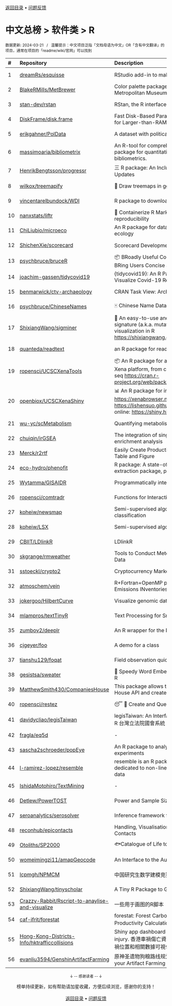 <a href="https://gitee.com/GrowingGit/GitHub-Chinese-Top-Charts#github中文排行榜">返回目录</a> • <a href="/content/docs/feedback.md">问题反馈</a>

# 中文总榜 > 软件类 > R
<sub>数据更新: 2024-03-21&nbsp;&nbsp;&nbsp;/&nbsp;&nbsp;&nbsp;温馨提示：中文项目泛指「文档母语为中文」OR「含有中文翻译」的项目，通常在项目的「readme/wiki/官网」可以找到</sub>

|#|Repository|Description|Stars|Updated|
|:-|:-|:-|:-|:-|
|1|[dreamRs/esquisse](https://github.com/dreamRs/esquisse)|RStudio add-in to make plots interactively with ggplot2|1728|2024-03-20|
|2|[BlakeRMills/MetBrewer](https://github.com/BlakeRMills/MetBrewer)|Color palette package in R inspired by works at the Metropolitan Museum of Art in New York|1028|2023-09-30|
|3|[stan-dev/rstan](https://github.com/stan-dev/rstan)|RStan, the R interface to Stan|995|2024-02-19|
|4|[DiskFrame/disk.frame](https://github.com/DiskFrame/disk.frame)|Fast Disk-Based Parallelized Data Manipulation Framework for Larger-than-RAM Data|591|2024-02-05|
|5|[erikgahner/PolData](https://github.com/erikgahner/PolData)|A dataset with political datasets|514|2024-03-13|
|6|[massimoaria/bibliometrix](https://github.com/massimoaria/bibliometrix)|An R-tool for comprehensive science mapping analysis. A package for quantitative research in scientometrics and bibliometrics.|453|2024-03-18|
|7|[HenrikBengtsson/progressr](https://github.com/HenrikBengtsson/progressr)|三 R package: An Inclusive, Unifying API for Progress Updates|274|2023-12-12|
|8|[wilkox/treemapify](https://github.com/wilkox/treemapify)|🌳 Draw treemaps in ggplot2|208|2023-10-17|
|9|[vincentarelbundock/WDI](https://github.com/vincentarelbundock/WDI)|R package to download World Bank data|196|2023-11-23|
|10|[nanxstats/liftr](https://github.com/nanxstats/liftr)|🐳 Containerize R Markdown documents for continuous reproducibility|169|2024-03-11|
|11|[ChiLiubio/microeco](https://github.com/ChiLiubio/microeco)|An R package for data analysis in microbial community ecology|163|2024-03-20|
|12|[ShichenXie/scorecard](https://github.com/ShichenXie/scorecard)|Scorecard Development in R, 评分卡|156|2024-03-05|
|13|[psychbruce/bruceR](https://github.com/psychbruce/bruceR)|📦 BRoadly Useful Convenient and Efficient R functions that BRing Users Concise and Elegant R data analyses.|148|2023-10-01|
|14|[joachim-gassen/tidycovid19](https://github.com/joachim-gassen/tidycovid19)|{tidycovid19}: An R Package to Download, Tidy and Visualize Covid-19 Related Data|146|2024-03-18|
|15|[benmarwick/ctv-archaeology](https://github.com/benmarwick/ctv-archaeology)|CRAN Task View: Archaeological Science|141|2024-03-14|
|16|[psychbruce/ChineseNames](https://github.com/psychbruce/ChineseNames)|🀄 Chinese Name Database (1930-2008).|131|2023-09-27|
|17|[ShixiangWang/sigminer](https://github.com/ShixiangWang/sigminer)|🌲 An easy-to-use and scalable toolkit for genomic alteration signature (a.k.a. mutational signature) analysis and visualization in R https://shixiangwang.github.io/sigminer/reference/index.html|130|2024-03-13|
|18|[quanteda/readtext](https://github.com/quanteda/readtext)|an R package for reading text files|115|2024-02-27|
|19|[ropensci/UCSCXenaTools](https://github.com/ropensci/UCSCXenaTools)|:package: An R package for accessing genomics data from UCSC Xena platform, from cancer multi-omics to single-cell RNA-seq https://cran.r-project.org/web/packages/UCSCXenaTools/|95|2024-01-13|
|20|[openbiox/UCSCXenaShiny](https://github.com/openbiox/UCSCXenaShiny)|📊 An R package for interactively exploring UCSC Xena https://xenabrowser.net/datapages; Book: https://lishensuo.github.io/UCSCXenaShiny_Book; App online: https://shiny.hiplot.cn/ucsc-xena-shiny/, http ...|83|2024-03-14|
|21|[wu-yc/scMetabolism](https://github.com/wu-yc/scMetabolism)|Quantifying metabolism activity at the single-cell resolution|80|2024-02-08|
|22|[chuiqin/irGSEA](https://github.com/chuiqin/irGSEA)|The integration of single cell rank-based gene set enrichment analysis|74|2024-03-10|
|23|[Merck/r2rtf](https://github.com/Merck/r2rtf)|Easily Create Production-Ready Rich Text Format (RTF) Table and Figure|72|2024-02-08|
|24|[eco-hydro/phenofit](https://github.com/eco-hydro/phenofit)|R package: A state-of-the-art Vegetation Phenology extraction package, phenofit|67|2024-01-23|
|25|[Wytamma/GISAIDR](https://github.com/Wytamma/GISAIDR)|Programmatically interact with the GISAID database.|62|2024-02-01|
|26|[ropensci/comtradr](https://github.com/ropensci/comtradr)|Functions for Interacting with the UN Comtrade API|58|2024-02-28|
|27|[koheiw/newsmap](https://github.com/koheiw/newsmap)|Semi-supervised algorithm for geographical document classification|56|2024-03-10|
|28|[koheiw/LSX](https://github.com/koheiw/LSX)|Semi-supervised algorithm for document scaling|53|2024-03-05|
|29|[CBIIT/LDlinkR](https://github.com/CBIIT/LDlinkR)|LDlinkR|46|2024-03-13|
|30|[skgrange/rmweather](https://github.com/skgrange/rmweather)|Tools to Conduct Meteorological Normalisation on Air Quality Data|44|2023-11-21|
|31|[sstoeckl/crypto2](https://github.com/sstoeckl/crypto2)|Cryptocurrency Market Data|43|2024-01-29|
|32|[atmoschem/vein](https://github.com/atmoschem/vein)| R+Fortran+OpenMP package to estimate Vehicular Emissions INventories VEIN. |42|2024-01-21|
|33|[jokergoo/HilbertCurve](https://github.com/jokergoo/HilbertCurve)|Visualize genomic data by Hilbert curve|40|2024-02-27|
|34|[mlampros/textTinyR](https://github.com/mlampros/textTinyR)|Text Processing for Small or Big Data Files in R|38|2023-12-05|
|35|[zumbov2/deeplr](https://github.com/zumbov2/deeplr)|An R wrapper for the DeepL Translator API|35|2023-11-03|
|36|[cjgeyer/foo](https://github.com/cjgeyer/foo)|A demo for a class|35|2024-01-23|
|37|[tianshu129/foqat](https://github.com/tianshu129/foqat)|Field observation quick analysis toolkit|31|2023-10-01|
|38|[gesistsa/sweater](https://github.com/gesistsa/sweater)|👚 Speedy Word Embedding Association Test & Extras using R|27|2023-11-10|
|39|[MatthewSmith430/CompaniesHouse](https://github.com/MatthewSmith430/CompaniesHouse)|This package allows to extract data from the Companies House API and create interlocking directorates networks|25|2024-01-19|
|40|[ropensci/restez](https://github.com/ropensci/restez)|:sleeping: :open_file_folder: Create and Query a Local Copy of GenBank in R|24|2023-10-25|
|41|[davidycliao/legisTaiwan](https://github.com/davidycliao/legisTaiwan)|legisTaiwan: An Interface to Access Taiwan Legislative API in R 台灣立法院國會系統 API |22|2024-02-25|
|42|[fragla/eq5d](https://github.com/fragla/eq5d)|-|19|2024-02-16|
|43|[sascha2schroeder/popEye](https://github.com/sascha2schroeder/popEye)|An R package to analyze eye-tracking data from reading experiments|19|2024-03-19|
|44|[l-ramirez-lopez/resemble](https://github.com/l-ramirez-lopez/resemble)|resemble is an R package which implements functions dedicated to non-linear modelling of complex spectroscopy data|19|2024-02-16|
|45|[IshidaMotohiro/TextMining](https://github.com/IshidaMotohiro/TextMining)|-|18|2023-11-02|
|46|[Detlew/PowerTOST](https://github.com/Detlew/PowerTOST)|Power and Sample Size for (Bio)Equivalence Studies|17|2024-03-19|
|47|[seroanalytics/serosolver](https://github.com/seroanalytics/serosolver)|Inference framework for serological data|14|2024-03-18|
|48|[reconhub/epicontacts](https://github.com/reconhub/epicontacts)|Handling, Visualisation and Analysis of Epidemiological Contacts|14|2024-02-26|
|49|[Otoliths/SP2000](https://github.com/Otoliths/SP2000)|🐟Catalogue of Life toolkit for R|12|2023-11-29|
|50|[womeimingzi11/amapGeocode](https://github.com/womeimingzi11/amapGeocode)|An Interface to the AutoNavi Maps API Geocoding Services|11|2023-10-31|
|51|[lcpmgh/NPMCM](https://github.com/lcpmgh/NPMCM)|中国研究生数学建模竞赛获奖数据及可视化分析|11|2024-03-07|
|52|[ShixiangWang/tinyscholar](https://github.com/ShixiangWang/tinyscholar)|A Tiny R Package to Get and Show Google Scholar Profile|8|2024-01-05|
|53|[Crazzy-Rabbit/Rscript-to-anaylise-and-visualize](https://github.com/Crazzy-Rabbit/Rscript-to-anaylise-and-visualize)|一些用于画图的R脚本|7|2024-03-19|
|54|[caf-ifrit/forestat](https://github.com/caf-ifrit/forestat)|forestat: Forest Carbon Sequestration and Potential Productivity Calculation 森林碳汇计量和潜力计算|6|2024-02-20|
|55|[Hong-Kong-Districts-Info/hktrafficcollisions](https://github.com/Hong-Kong-Districts-Info/hktrafficcollisions)|Shiny app dashboard of HK traffic collisions that result in injury.   香港車禍傷亡資料庫：利用互動地圖和儀表版，將香港車禍位置和相關數據可視化。|6|2024-01-20|
|56|[evanliu3594/GenshinArtifactFarming](https://github.com/evanliu3594/GenshinArtifactFarming)|原神圣遗物狗粮路线规划装置   Planning tools for customizing your Artifact Farming Route in Genshin Impact|5|2023-12-27|

<div align="center">
    <p><sub>↓ -- 感谢读者 -- ↓</sub></p>
    榜单持续更新，如有帮助请加星收藏，方便后续浏览，感谢你的支持！
</div>

<br/>

<div align="center"><a href="https://gitee.com/GrowingGit/GitHub-Chinese-Top-Charts#github中文排行榜">返回目录</a> • <a href="/content/docs/feedback.md">问题反馈</a></div>
